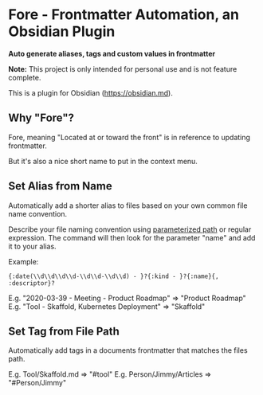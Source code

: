 # Fore - Frontmatter Automation, an Obsidian Plugin

**Auto generate aliases, tags and custom values in frontmatter**

**Note:** This project is only intended for personal use and is not feature complete.

This is a plugin for Obsidian (https://obsidian.md).

## Why "Fore"?

Fore, meaning "Located at or toward the front" is in reference to updating frontmatter.

But it's also a nice short name to put in the context menu.

## Set Alias from Name

Automatically add a shorter alias to files based on your own common file name convention.

Describe your file naming convention using [parameterized path] or regular expression. The command will then look for the parameter "name" and add it to your alias.

[parameterized path]: https://www.npmjs.com/package/path-to-regexp

Example:

```
{:date(\\d\\d\\d\\d-\\d\\d-\\d\\d) - }?{:kind - }?{:name}{, :descriptor}?
```

E.g. "2020-03-39 - Meeting - Product Roadmap" => "Product Roadmap"
E.g. "Tool - Skaffold, Kubernetes Deployment" => "Skaffold"

## Set Tag from File Path

Automatically add tags in a documents frontmatter that matches the files path.

E.g. Tool/Skaffold.md => "#tool"
E.g. Person/Jimmy/Articles => "#Person/Jimmy"

